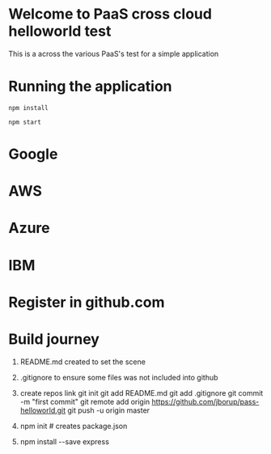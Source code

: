 # Welcome to PaaS cross cloud helloworld test

This is a across the various PaaS's test for a simple application

# Running the application

`npm install`

`npm start`

# Google

# AWS

# Azure

# IBM

# Register in github.com


# Build journey

1. README.md created to set the scene

2. .gitignore to ensure some files was not included into github

3. create repos link
git init
git add README.md
git add .gitignore
git commit -m "first commit"
git remote add origin https://github.com/jborup/pass-helloworld.git
git push -u origin master

4. npm init # creates package.json
5. npm install --save express

